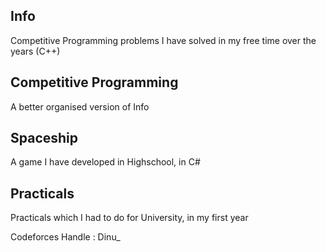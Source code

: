 
## Info 

Competitive Programming problems I have solved in my free time over the years (C++)

## Competitive Programming

A better organised version of Info

## Spaceship

A game I have developed in Highschool, in C#

## Practicals

Practicals which I had to do for University, in my first year


Codeforces Handle : Dinu_
